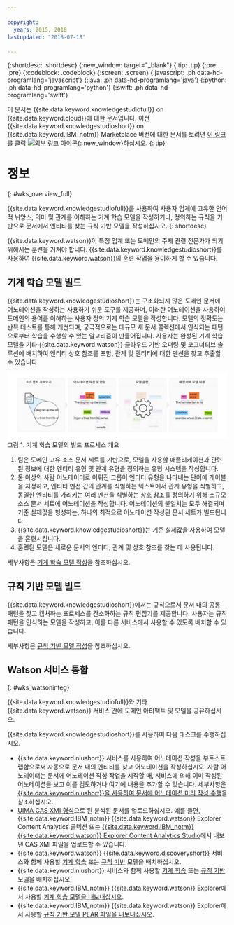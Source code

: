 ```yaml
---

copyright:
  years: 2015, 2018
lastupdated: "2018-07-18"

---
```


{:shortdesc: .shortdesc}
{:new_window: target="_blank"}
{:tip: .tip}
{:pre: .pre}
{:codeblock: .codeblock}
{:screen: .screen}
{:javascript: .ph data-hd-programlang='javascript'}
{:java: .ph data-hd-programlang='java'}
{:python: .ph data-hd-programlang='python'}
{:swift: .ph data-hd-programlang='swift'}

이 문서는 {{site.data.keyword.knowledgestudiofull}} on {{site.data.keyword.cloud}}에 대한 문서입니다. 이전 {{site.data.keyword.knowledgestudioshort}} on {{site.data.keyword.IBM_notm}} Marketplace 버전에 대한 문서를 보려면 [이 링크를 클릭 ![외부 링크 아이콘](../../icons/launch-glyph.svg "외부 링크 아이콘")](https://{DomainName}/docs/services/knowledge-studio/index.html){: new_window}하십시오.
{: tip}

# 정보
{: #wks_overview_full}

{{site.data.keyword.knowledgestudiofull}}를 사용하여 사용자 업계에 고유한 언어적 뉘앙스, 의미 및 관계를 이해하는 기계 학습 모델을 작성하거나, 정의하는 규칙을 기반으로 문서에서 엔티티를 찾는 규칙 기반 모델을 작성하십시오.
{: shortdesc}

{{site.data.keyword.watson}}이 특정 업계 또는 도메인의 주제 관련 전문가가 되기 위해서는 훈련을 거쳐야 합니다. {{site.data.keyword.knowledgestudioshort}}를 사용하여 {{site.data.keyword.watson}}의 훈련 작업을 용이하게 할 수 있습니다.

## 기계 학습 모델 빌드

{{site.data.keyword.knowledgestudioshort}}는 구조화되지 않은 도메인 문서에 어노테이션을 작성하는 사용하기 쉬운 도구를 제공하며, 이러한 어노테이션을 사용하여 도메인의 용어를 이해하는 사용자 정의 기계 학습 모델을 작성합니다. 모델의 정확도는 반복 테스트를 통해 개선되며, 궁극적으로는 대규모 새 문서 콜렉션에서 인식되는 패턴으로부터 학습을 수행할 수 있는 알고리즘이 만들어집니다. 사용자는 완성된 기계 학습 모델을 기타 {{site.data.keyword.watson}} 클라우드 기반 오퍼링 및 코그너티브 솔루션에 배치하여 엔티티 상호 참조를 포함, 관계 및 엔티티에 대한 멘션을 찾고 추출할 수 있습니다.

![기계 학습 모델의 빌드 프로세스 개요](images/wks-ovw-anno.svg "새 문서에서 엔티티 및 관계를 찾을 수 있는 기계 학습 모델의 빌드 프로세스를 보여줍니다.") 그림 1. 기계 학습 모델의 빌드 프로세스 개요

1. 팀은 도메인 고유 소스 문서 세트를 기반으로, 모델을 사용할 애플리케이션과 관련된 정보에 대한 엔티티 유형 및 관계 유형을 정의하는 유형 시스템을 작성합니다.
1. 둘 이상의 사람 어노테이터로 이뤄진 그룹이 엔티티 유형을 나타내는 단어에 레이블을 지정하고, 엔티티 멘션 간의 관계를 식별하는 텍스트에서 관계 유형을 식별하고, 동일한 엔티티를 가리키는 여러 멘션을 식별하는 상호 참조를 정의하기 위해 소규모 소스 문서 세트에 어노테이션을 작성합니다. 어노테이션의 불일치는 모두 해결되며 기준 실제값을 형성하는, 하나의 최적으로 어노테이션 작성된 문서 세트가 빌드됩니다.
1. {{site.data.keyword.knowledgestudioshort}}는 기준 실제값을 사용하여 모델을 훈련시킵니다.
1. 훈련된 모델은 새로운 문서의 엔티티, 관계 및 상호 참조를 찾는 데 사용됩니다.

세부사항은 [기계 학습 모델 작성](/docs/services/watson-knowledge-studio/ml-annotator.html)을 참조하십시오.

## 규칙 기반 모델 빌드

{{site.data.keyword.knowledgestudioshort}}에서는 규칙으로서 문서 내의 공통 패턴을 찾고 캡처하는 프로세스를 간소화하는 규칙 편집기를 제공합니다. 사용자는 규칙 패턴을 인식하는 모델을 작성하고, 이를 다른 서비스에서 사용할 수 있도록 배치할 수 있습니다.

세부사항은 [규칙 기반 모델 작성](/docs/services/watson-knowledge-studio/rule-annotator.html)을 참조하십시오.

## Watson 서비스 통합
{: #wks_watsoninteg}

{{site.data.keyword.knowledgestudiofull}}와 기타 {{site.data.keyword.watson}} 서비스 간에 도메인 아티팩트 및 모델을 공유하십시오.

{{site.data.keyword.knowledgestudioshort}}를 사용하여 다음 태스크를 수행하십시오.

- {{site.data.keyword.nlushort}} 서비스를 사용하여 어노테이션 작성을 부트스트랩함으로써 자동으로 문서 내의 엔티티를 찾고 어노테이션을 작성하십시오. 사람 어노테이터는 문서에 어노테이션 작성 작업을 시작할 때, 서비스에 의해 이미 작성된 어노테이션을 보고 이를 검토하거나 여기에 내용을 추가할 수 있습니다. 세부사항은 [{{site.data.keyword.nlushort}}을 사용하여 문서에 어노테이션 미리 작성 수행](/docs/services/watson-knowledge-studio/preannotation.html#wks_preannotnlu)을 참조하십시오.
- [UIMA CAS XMI 형식](/docs/services/watson-knowledge-studio/preannotation.html#wks_uimaweximport)으로 된 분석된 문서를 업로드하십시오. 예를 들면, {{site.data.keyword.IBM_notm}} {{site.data.keyword.watson}} Explorer Content Analytics 콜렉션 또는 [{{site.data.keyword.IBM_notm}} {{site.data.keyword.watson}} Explorer Content Analytics Studio](/docs/services/watson-knowledge-studio/preannotation.html#wks_uimawexstudio)에서 내보낸 CAS XMI 파일을 업로드할 수 있습니다.
- {{site.data.keyword.watson}} {{site.data.keyword.discoveryshort}} 서비스와 함께 사용할 [기계 학습](/docs/services/watson-knowledge-studio/publish-ml.html#wks_madiscovery) 또는 [규칙 기반](/docs/services/watson-knowledge-studio/rule-annotator-model-use.html#wks_rule_discovery) 모델을 배치하십시오.
- {{site.data.keyword.nlushort}} 서비스와 함께 사용할 [기계 학습](/docs/services/watson-knowledge-studio/publish-ml.html#wks_manlu) 또는 [규칙 기반](/docs/services/watson-knowledge-studio/rule-annotator-model-use.html#wks_rule_nlu) 모델을 배치하십시오.
- {{site.data.keyword.IBM_notm}} {{site.data.keyword.watson}} Explorer에서 사용할 [기계 학습 모델을 내보내십시오](/docs/services/watson-knowledge-studio/publish-ml.html#wks_maexport).
- {{site.data.keyword.IBM_notm}} {{site.data.keyword.watson}} Explorer에서 사용할 [규칙 기반 모델 PEAR 파일을 내보내십시오](/docs/services/watson-knowledge-studio/rule-annotator-model-use.html#wks_rule_export).
